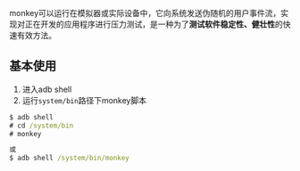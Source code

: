 monkey可以运行在模拟器或实际设备中，它向系统发送伪随机的用户事件流，实现对正在开发的应用程序进行压力测试，是一种为了**测试软件稳定性、健壮性**的快速有效方法。

## 基本使用
1. 进入adb shell
2. 运行`system/bin`路径下monkey脚本


```cmd
$ adb shell
# cd /system/bin
# monkey

或
$ adb shell /system/bin/monkey

```